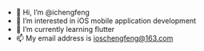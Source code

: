 - 👋 Hi, I’m @ichengfeng
- 👀 I’m interested in iOS mobile application development
- 🌱 I’m currently learning flutter
- 📫 My email address is ioschengfeng@163.com

<!---
ichengfeng/ichengfeng is a ✨ special ✨ repository because its `README.md` (this file) appears on your GitHub profile.
You can click the Preview link to take a look at your changes.
--->
